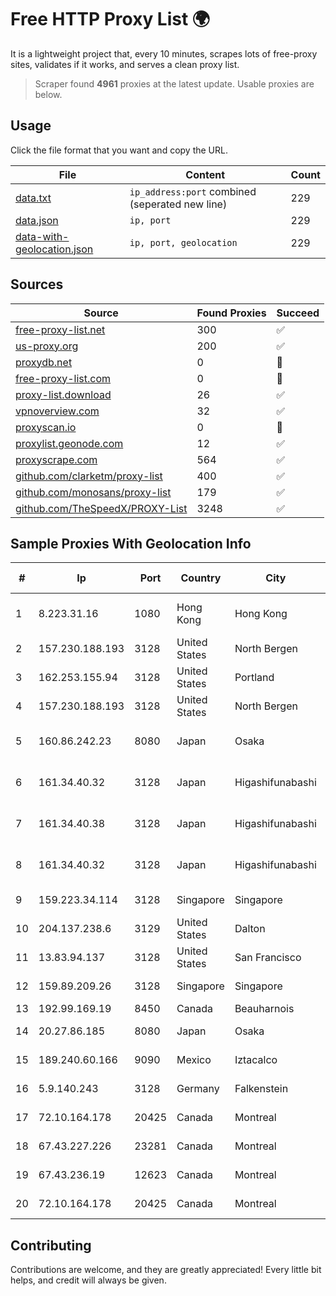 
# Free HTTP Proxy List 🌍

It is a lightweight project that, every 10 minutes, scrapes lots of free-proxy sites, validates if it works, and serves a clean proxy list.


> Scraper found **4961** proxies at the latest update. Usable proxies are below.

## Usage

Click the file format that you want and copy the URL.


|File|Content|Count|
|----|-------|-----|
|[data.txt](https://raw.githubusercontent.com/themiralay/Proxy-List-World/master/data.txt)|`ip_address:port` combined (seperated new line)|229|
|[data.json](https://raw.githubusercontent.com/themiralay/Proxy-List-World/master/data.json)|`ip, port`|229|
|[data-with-geolocation.json](https://raw.githubusercontent.com/themiralay/Proxy-List-World/master/data-with-geolocation.json)|`ip, port, geolocation`|229|

## Sources

|Source|Found Proxies|Succeed|
|------|-------------|-------|
|[free-proxy-list.net](https://free-proxy-list.net)|300|✅|
|[us-proxy.org](https://www.us-proxy.org)|200|✅|
|[proxydb.net](http://proxydb.net)|0|🚫|
|[free-proxy-list.com](https://free-proxy-list.com/?page=&port=&type%5B%5D=http&type%5B%5D=https&up_time=0&search=Search)|0|🚫|
|[proxy-list.download](https://www.proxy-list.download/HTTP)|26|✅|
|[vpnoverview.com](https://vpnoverview.com/privacy/anonymous-browsing/free-proxy-servers)|32|✅|
|[proxyscan.io](https://www.proxyscan.io)|0|🚫|
|[proxylist.geonode.com](https://proxylist.geonode.com/api/proxy-list?limit=300&page=1&sort_by=lastChecked&sort_type=desc&protocols=http,https)|12|✅|
|[proxyscrape.com](https://api.proxyscrape.com/v2/?request=displayproxies&protocol=http&timeout=10000&country=all&ssl=all&anonymity=all)|564|✅|
|[github.com/clarketm/proxy-list](https://raw.githubusercontent.com/clarketm/proxy-list/master/proxy-list-raw.txt)|400|✅|
|[github.com/monosans/proxy-list](https://raw.githubusercontent.com/monosans/proxy-list/main/proxies/http.txt)|179|✅|
|[github.com/TheSpeedX/PROXY-List](https://raw.githubusercontent.com/TheSpeedX/PROXY-List/master/http.txt)|3248|✅|


## Sample Proxies With Geolocation Info

|#|Ip|Port|Country|City|Internet Service Provider|
|-|--|----|-------|----|-------------------------|
|1|8.223.31.16|1080|Hong Kong|Hong Kong|Alibaba (US) Technology Co., Ltd.|
|2|157.230.188.193|3128|United States|North Bergen|DigitalOcean, LLC|
|3|162.253.155.94|3128|United States|Portland|Reprise Hosting|
|4|157.230.188.193|3128|United States|North Bergen|DigitalOcean, LLC|
|5|160.86.242.23|8080|Japan|Osaka|Sony Network Communications Inc|
|6|161.34.40.32|3128|Japan|Higashifunabashi|NTT PC Communications, Inc.|
|7|161.34.40.38|3128|Japan|Higashifunabashi|NTT PC Communications, Inc.|
|8|161.34.40.32|3128|Japan|Higashifunabashi|NTT PC Communications, Inc.|
|9|159.223.34.114|3128|Singapore|Singapore|DigitalOcean, LLC|
|10|204.137.238.6|3129|United States|Dalton|Apogee Telecom Inc.|
|11|13.83.94.137|3128|United States|San Francisco|Microsoft Corporation|
|12|159.89.209.26|3128|Singapore|Singapore|DigitalOcean, LLC|
|13|192.99.169.19|8450|Canada|Beauharnois|OVH SAS|
|14|20.27.86.185|8080|Japan|Osaka|Microsoft Corporation|
|15|189.240.60.166|9090|Mexico|Iztacalco|Uninet S.A. de C.V.|
|16|5.9.140.243|3128|Germany|Falkenstein|Hetzner Online GmbH|
|17|72.10.164.178|20425|Canada|Montreal|GloboTech Communications|
|18|67.43.227.226|23281|Canada|Montreal|GloboTech Communications|
|19|67.43.236.19|12623|Canada|Montreal|GloboTech Communications|
|20|72.10.164.178|20425|Canada|Montreal|GloboTech Communications|



## Contributing

Contributions are welcome, and they are greatly appreciated! Every
little bit helps, and credit will always be given.

